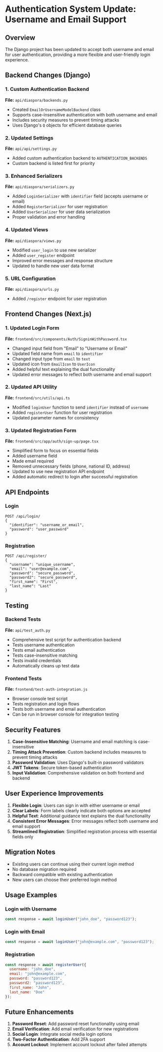 # Authentication System Update: Username and Email Support

## Overview
The Django project has been updated to accept both username and email for user authentication, providing a more flexible and user-friendly login experience.

## Backend Changes (Django)

### 1. Custom Authentication Backend
**File:** `api/diaspora/backends.py`
- Created `EmailOrUsernameModelBackend` class
- Supports case-insensitive authentication with both username and email
- Includes security measures to prevent timing attacks
- Uses Django's `Q` objects for efficient database queries

### 2. Updated Settings
**File:** `api/api/settings.py`
- Added custom authentication backend to `AUTHENTICATION_BACKENDS`
- Custom backend is listed first for priority

### 3. Enhanced Serializers
**File:** `api/diaspora/serializers.py`
- Added `LoginSerializer` with `identifier` field (accepts username or email)
- Added `RegisterSerializer` for user registration
- Added `UserSerializer` for user data serialization
- Proper validation and error handling

### 4. Updated Views
**File:** `api/diaspora/views.py`
- Modified `user_login` to use new serializer
- Added `user_register` endpoint
- Improved error messages and response structure
- Updated to handle new user data format

### 5. URL Configuration
**File:** `api/diaspora/urls.py`
- Added `/register` endpoint for user registration

## Frontend Changes (Next.js)

### 1. Updated Login Form
**File:** `frontend/src/components/Auth/SigninWithPassword.tsx`
- Changed input field from "Email" to "Username or Email"
- Updated field name from `email` to `identifier`
- Changed input type from `email` to `text`
- Updated icon from `EmailIcon` to `UserIcon`
- Added helpful text explaining the dual functionality
- Updated error messages to reflect both username and email support

### 2. Updated API Utility
**File:** `frontend/src/utils/api.ts`
- Modified `loginUser` function to send `identifier` instead of `username`
- Added `registerUser` function for user registration
- Updated parameter names for consistency

### 3. Updated Registration Form
**File:** `frontend/src/app/auth/sign-up/page.tsx`
- Simplified form to focus on essential fields
- Added username field
- Made email required
- Removed unnecessary fields (phone, national ID, address)
- Updated to use new registration API endpoint
- Added automatic redirect to login after successful registration

## API Endpoints

### Login
```
POST /api/login/
{
  "identifier": "username_or_email",
  "password": "user_password"
}
```

### Registration
```
POST /api/register/
{
  "username": "unique_username",
  "email": "user@example.com",
  "password": "secure_password",
  "password2": "secure_password",
  "first_name": "First",
  "last_name": "Last"
}
```

## Testing

### Backend Tests
**File:** `api/test_auth.py`
- Comprehensive test script for authentication backend
- Tests username authentication
- Tests email authentication
- Tests case-insensitive matching
- Tests invalid credentials
- Automatically cleans up test data

### Frontend Tests
**File:** `frontend/test-auth-integration.js`
- Browser console test script
- Tests registration and login flows
- Tests both username and email authentication
- Can be run in browser console for integration testing

## Security Features

1. **Case-Insensitive Matching**: Username and email matching is case-insensitive
2. **Timing Attack Prevention**: Custom backend includes measures to prevent timing attacks
3. **Password Validation**: Uses Django's built-in password validators
4. **JWT Tokens**: Secure token-based authentication
5. **Input Validation**: Comprehensive validation on both frontend and backend

## User Experience Improvements

1. **Flexible Login**: Users can sign in with either username or email
2. **Clear Labels**: Form labels clearly indicate both options are accepted
3. **Helpful Text**: Additional guidance text explains the dual functionality
4. **Consistent Error Messages**: Error messages reflect both username and email support
5. **Streamlined Registration**: Simplified registration process with essential fields only

## Migration Notes

- Existing users can continue using their current login method
- No database migration required
- Backward compatible with existing authentication
- New users can choose their preferred login method

## Usage Examples

### Login with Username
```javascript
const response = await loginUser("john_doe", "password123");
```

### Login with Email
```javascript
const response = await loginUser("john@example.com", "password123");
```

### Registration
```javascript
const response = await registerUser({
  username: "john_doe",
  email: "john@example.com",
  password: "password123",
  password2: "password123",
  first_name: "John",
  last_name: "Doe"
});
```

## Future Enhancements

1. **Password Reset**: Add password reset functionality using email
2. **Email Verification**: Add email verification for new registrations
3. **Social Login**: Integrate social media login options
4. **Two-Factor Authentication**: Add 2FA support
5. **Account Lockout**: Implement account lockout after failed attempts
